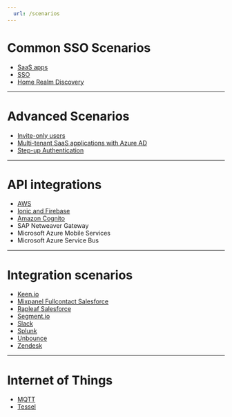 ```yaml
---
  url: /scenarios
---
```


# Common SSO Scenarios

* [SaaS apps](/saas-apps)
* [SSO](/sso)
* [Home Realm Discovery](hrd)

---

# Advanced Scenarios

* [Invite-only users](/invite-only)
* [Multi-tenant SaaS applications with Azure AD](/scenarios/multi-tenant-saas-azure-ad)
* [Step-up Authentication](/step-up-authentication)

---

# API integrations

* [AWS](/integrations/aws)
* [Ionic and Firebase](/scenarios/ionic-and-firebase)
* [Amazon Cognito](/scenarios/amazon-cognito)
* SAP Netweaver Gateway
* Microsoft Azure Mobile Services
* Microsoft Azure Service Bus

---

# Integration scenarios

* [Keen.io](/scenarios/keenio)
* [Mixpanel Fullcontact Salesforce](/scenarios/mixpanel-fullcontact-salesforce)
* [Rapleaf Salesforce](/scenarios/rapleaf-salesforce)
* [Segment.io](/scenarios/segmentio)
* [Slack](/scenarios/slack)
* [Splunk](/scenarios/splunk)
* [Unbounce](/scenarios/unbounce)
* [Zendesk](/scenarios/zendesk-sso)

---

# Internet of Things

* [MQTT](/scenarios/mqtt)
* [Tessel](/scenarios/tessel)
